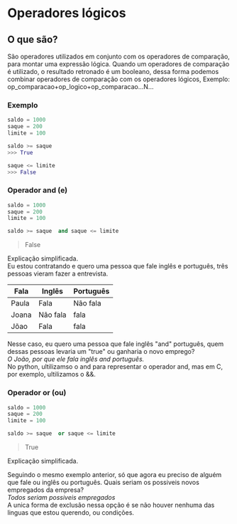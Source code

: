 #  Operadores lógicos

## O que são?

São operadores utilizados em conjunto com os operadores de comparação, para montar uma expressão lógica. Quando um operadores de comparação é utilizado, o resultado retronado é um booleano, dessa forma podemos combinar operadores de comparação com os operadores lógicos, Exemplo:  
op_comparacao+op_logico+op_comparacao...N...

### Exemplo
~~~Python
saldo = 1000
saque = 200
limite = 100

saldo >= saque
>>> True 

saque <= limite
>>> False
~~~

### Operador and (e)

~~~Python
saldo = 1000
saque = 200
limite = 100

saldo >= saque  and saque <= limite
~~~
> False

Explicação simplificada.  
Eu estou contratando e quero uma pessoa que fale inglês e português, três pessoas vieram fazer a entrevista.


Fala | Inglês | Português
 |---|---|---|
Paula  | Fala|  Não fala
Joana   |  Não fala | fala
Jõao  | Fala | fala

Nesse caso, eu quero uma pessoa que fale inglês "and" português, quem dessas pessoas levaria um "true" ou ganharia o novo emprego?  
*O João, por que ele fala inglês and português.*  
No python, ultilizamso o and para representar o operador and, mas em C, por exemplo, ultilizamos o &&.

### Operador or (ou)


~~~Python
saldo = 1000
saque = 200
limite = 100

saldo >= saque  or saque <= limite
~~~
> True

Explicação simplificada.  

Seguindo o mesmo exemplo anterior, só que agora eu preciso de alguém que fale ou inglês ou português. 
Quais seriam os possiveis novos empregados da empresa?  
*Todos seriam possiveis empregados*  
A unica forma de exclusão nessa opção é se não houver nenhuma das linguas que estou querendo, ou condições. 
